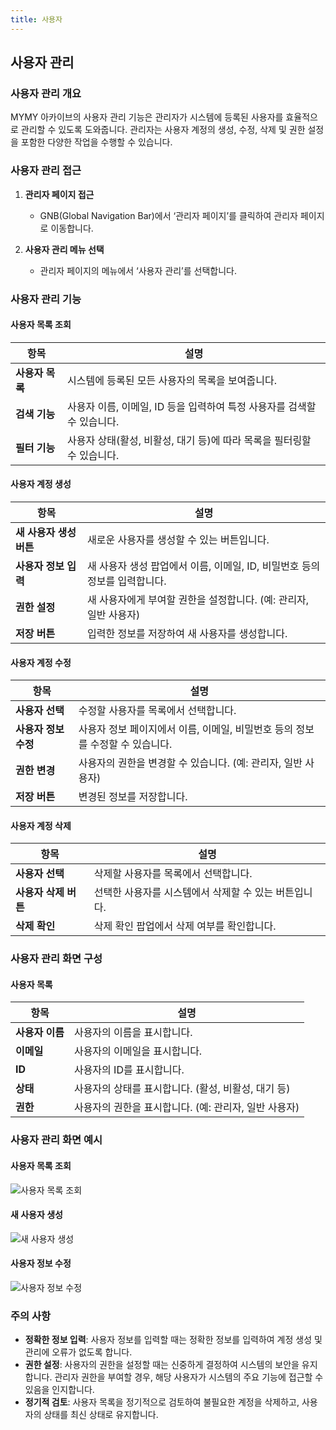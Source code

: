 ```yaml
---
title: 사용자
---
```

## 사용자 관리

### 사용자 관리 개요

MYMY 아카이브의 사용자 관리 기능은 관리자가 시스템에 등록된 사용자를 효율적으로 관리할 수 있도록 도와줍니다. 관리자는 사용자 계정의 생성, 수정, 삭제 및 권한 설정을 포함한 다양한 작업을 수행할 수 있습니다.

### 사용자 관리 접근

1. **관리자 페이지 접근**
   - GNB(Global Navigation Bar)에서 ‘관리자 페이지’를 클릭하여 관리자 페이지로 이동합니다.

2. **사용자 관리 메뉴 선택**
   - 관리자 페이지의 메뉴에서 ‘사용자 관리’를 선택합니다.

### 사용자 관리 기능

#### 사용자 목록 조회

| 항목                | 설명                                                                       |
|-------------------|--------------------------------------------------------------------------|
| **사용자 목록**       | 시스템에 등록된 모든 사용자의 목록을 보여줍니다.                                           |
| **검색 기능**        | 사용자 이름, 이메일, ID 등을 입력하여 특정 사용자를 검색할 수 있습니다.                             |
| **필터 기능**        | 사용자 상태(활성, 비활성, 대기 등)에 따라 목록을 필터링할 수 있습니다.                               |

#### 사용자 계정 생성

| 항목                | 설명                                                                       |
|-------------------|--------------------------------------------------------------------------|
| **새 사용자 생성 버튼**  | 새로운 사용자를 생성할 수 있는 버튼입니다.                                                  |
| **사용자 정보 입력**     | 새 사용자 생성 팝업에서 이름, 이메일, ID, 비밀번호 등의 정보를 입력합니다.                         |
| **권한 설정**         | 새 사용자에게 부여할 권한을 설정합니다. (예: 관리자, 일반 사용자)                                      |
| **저장 버튼**         | 입력한 정보를 저장하여 새 사용자를 생성합니다.                                                 |

#### 사용자 계정 수정

| 항목                | 설명                                                                       |
|-------------------|--------------------------------------------------------------------------|
| **사용자 선택**        | 수정할 사용자를 목록에서 선택합니다.                                                      |
| **사용자 정보 수정**    | 사용자 정보 페이지에서 이름, 이메일, 비밀번호 등의 정보를 수정할 수 있습니다.                      |
| **권한 변경**         | 사용자의 권한을 변경할 수 있습니다. (예: 관리자, 일반 사용자)                                      |
| **저장 버튼**         | 변경된 정보를 저장합니다.                                                          |

#### 사용자 계정 삭제

| 항목                | 설명                                                                       |
|-------------------|--------------------------------------------------------------------------|
| **사용자 선택**        | 삭제할 사용자를 목록에서 선택합니다.                                                      |
| **사용자 삭제 버튼**    | 선택한 사용자를 시스템에서 삭제할 수 있는 버튼입니다.                                          |
| **삭제 확인**         | 삭제 확인 팝업에서 삭제 여부를 확인합니다.                                               |

### 사용자 관리 화면 구성

#### 사용자 목록

| 항목                | 설명                                                                       |
|-------------------|--------------------------------------------------------------------------|
| **사용자 이름**       | 사용자의 이름을 표시합니다.                                                         |
| **이메일**           | 사용자의 이메일을 표시합니다.                                                        |
| **ID**             | 사용자의 ID를 표시합니다.                                                           |
| **상태**            | 사용자의 상태를 표시합니다. (활성, 비활성, 대기 등)                                         |
| **권한**            | 사용자의 권한을 표시합니다. (예: 관리자, 일반 사용자)                                      |

### 사용자 관리 화면 예시

#### 사용자 목록 조회

![사용자 목록 조회](path/to/user_list_image.png)

#### 새 사용자 생성

![새 사용자 생성](path/to/create_new_user_image.png)

#### 사용자 정보 수정

![사용자 정보 수정](path/to/edit_user_info_image.png)

### 주의 사항

- **정확한 정보 입력**: 사용자 정보를 입력할 때는 정확한 정보를 입력하여 계정 생성 및 관리에 오류가 없도록 합니다.
- **권한 설정**: 사용자의 권한을 설정할 때는 신중하게 결정하여 시스템의 보안을 유지합니다. 관리자 권한을 부여할 경우, 해당 사용자가 시스템의 주요 기능에 접근할 수 있음을 인지합니다.
- **정기적 검토**: 사용자 목록을 정기적으로 검토하여 불필요한 계정을 삭제하고, 사용자의 상태를 최신 상태로 유지합니다.
